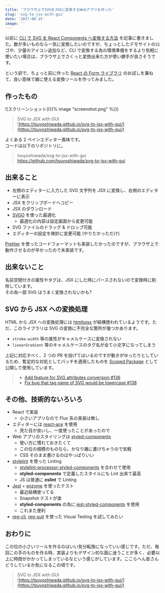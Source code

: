 ```yaml
---
title: 'ブラウザ上でSVGをJSXに変換するWebアプリを作った'
slug: 'svg-to-jsx-with-gui'
date: '2017-08-15'
image: ''
---
```


以前に [CLI で SVG を React Components へ変換する方法](https://blog.wadackel.me/2016/react-svg-converter/) を記事に書きました。数が多いものなら一気に変換したいのですが、ちょっとしたデモサイトのロゴや、少量のアイコン追加など、CLI で変換する為の環境準備をするより気軽に使いたい場合は、ブラウザ上でさくっと変換出来た方が使い勝手が良さそうです。

という訳で、ちょっと前に作った [React の Form ライブラリ](https://blog.wadackel.me/2017/react-drip-form/) のお試しを兼ねて、良い意味で雑に使える変換ツールを作ってみました。

## 作ったもの

![スクリーンショット]({{% image "screenshot.png" %}})

> SVG to JSX with GUI  
> [https://tsuyoshiwada.github.io/svg-to-jsx-with-gui/](https://tsuyoshiwada.github.io/svg-to-jsx-with-gui/)

よくある 2 ペインエディター風味です。  
コードは以下のリポジトリに。

> tsuyoshiwada/svg-to-jsx-with-gui  
> https://github.com/tsuyoshiwada/svg-to-jsx-with-gui

## 出来ること

- 左側のエディターに入力した SVG 文字列を JSX に変換し、右側のエディターに表示
- JSX をクリップボードへコピー
- JSX のダウンロード
- [SVGO](https://github.com/svg/svgo) を使った最適化
  - 最適化の内容は設定画面から変更可能
- SVG ファイルのドラッグ & ドロップ可能
- エディターの設定を微妙に変更可能 (やりたかっただけ)

[Prettier](https://github.com/prettier/prettier) を使ったコードフォーマットも実装したかったのですが、ブラウザ上で動作させるのが辛かったので未実装です。

## 出来ないこと

名前空間付きの属性やタグは、JSX にした時にパースされないので変換時に削除しています。  
その為一部 SVG はうまく変換されないかも?

## SVG から JSX への変換処理

HTML から JSX への変換処理には [htmltojsx](https://github.com/reactjs/react-magic/blob/master/README-htmltojsx.md) が結構使われているようです。ただ、このライブラリは SVG の変換に不完全な箇所が幾つかあります。

- `stroke-width` 等の属性がキャメルケースに変換されない
- `linearGradient` 等のキャメルケースのタグ名が全て小文字になってしまう

上記に対応すべく、2 つの PR を投げてはいるのですが動きがゆったりとしているため、暫定的な対処としてパッチを適用したものを [Scoped Package](https://github.com/tsuyoshiwada/htmltojsx) として公開して使用しています。

> - [Add feature for SVG attributes conversion #136](https://github.com/reactjs/react-magic/pull/136)
> - [Fix bug that tag name of SVG would be lowercase #138](https://github.com/reactjs/react-magic/pull/138)

## その他、技術的ないろいろ

- React で実装
  - 小さいアプリなので Flux 系の実装は無し
- エディターには [react-ace](https://github.com/securingsincity/react-ace) を使用
  - 見た目が良いし、一度使ったことがあったので
- Web アプリのスタイリングは [styled-components](https://github.com/styled-components/styled-components)
  - 使い方に慣れておきたくて
  - この位の規模のものなら、かなり雑に書けちゃうので気軽
  - CSS そのまま書けるのはやっぱりいい
- [stylelint](https://github.com/stylelint/stylelint) を使った Linting
  - [stylelint-processor-styled-components](https://github.com/styled-components/stylelint-processor-styled-components) を合わせて使用
  - **styled-components** で定義したスタイルにも Lint 出来て最高
  - JS は普通に **eslint** で Linting
- [Jest](https://github.com/facebook/jest) + [enzyme](https://github.com/airbnb/enzyme) を使ったテスト
  - 最近結構使ってる
  - Snapshot テストが楽
  - **styled-components** の為に [jest-styled-components](https://github.com/styled-components/jest-styled-components) を使用
  - これまた便利
- [reg-cli](https://github.com/reg-viz/reg-cli), [reg-suit](https://github.com/reg-viz/reg-suit) を使った Visual Testing を試してみたい

## おわりに

この位の小さいツールを作るのはいい気分転換になっていい感じです。ただ、毎回この手のものを作る時、実装よりもデザイン的な面に迷うことが多く、必要以上に時間がかかってしまっているなという感じがしています。ここらへん皆さんどうしているか気になるこの頃です。

> SVG to JSX with GUI  
> [https://tsuyoshiwada.github.io/svg-to-jsx-with-gui/](https://tsuyoshiwada.github.io/svg-to-jsx-with-gui/)
